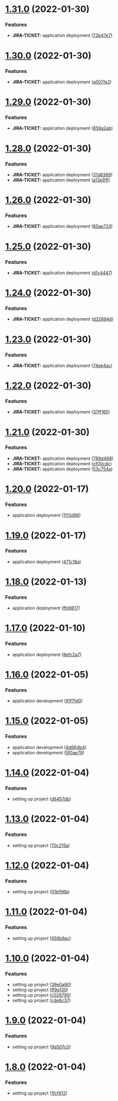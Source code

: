 # [1.31.0](https://github.com/rbelmega/crypto-trade/compare/v1.30.0...v1.31.0) (2022-01-30)


### Features

* **JIRA-TICKET:** application deployment ([72b47e7](https://github.com/rbelmega/crypto-trade/commit/72b47e7ace758a694aad977ec141c696fa12fc0f))

# [1.30.0](https://github.com/rbelmega/crypto-trade/compare/v1.29.0...v1.30.0) (2022-01-30)


### Features

* **JIRA-TICKET:** application deployment ([a007fe2](https://github.com/rbelmega/crypto-trade/commit/a007fe215a5db510b52b21b56f86b923dee675c6))

# [1.29.0](https://github.com/rbelmega/crypto-trade/compare/v1.28.0...v1.29.0) (2022-01-30)


### Features

* **JIRA-TICKET:** application deployment ([859a2ab](https://github.com/rbelmega/crypto-trade/commit/859a2abac03bf2696510c9369925dc50082f6b0c))

# [1.28.0](https://github.com/rbelmega/crypto-trade/compare/v1.27.0...v1.28.0) (2022-01-30)


### Features

* **JIRA-TICKET:** application deployment ([31d8369](https://github.com/rbelmega/crypto-trade/commit/31d8369a01ec6ebc5ef11fe6cc1f2de201eb3439))
* **JIRA-TICKET:** application deployment ([a13e91f](https://github.com/rbelmega/crypto-trade/commit/a13e91f14c0f01b39f1848707cdf48d7f8f0e990))

# [1.26.0](https://github.com/rbelmega/crypto-trade/compare/v1.25.0...v1.26.0) (2022-01-30)


### Features

* **JIRA-TICKET:** application deployment ([65ae733](https://github.com/rbelmega/crypto-trade/commit/65ae73333de5d26e11b400a2c6b445676e0ac2ca))

# [1.25.0](https://github.com/rbelmega/crypto-trade/compare/v1.24.0...v1.25.0) (2022-01-30)


### Features

* **JIRA-TICKET:** application deployment ([d1c4447](https://github.com/rbelmega/crypto-trade/commit/d1c44473294014e4709b598206c39eadd74a9624))

# [1.24.0](https://github.com/rbelmega/crypto-trade/compare/v1.23.0...v1.24.0) (2022-01-30)


### Features

* **JIRA-TICKET:** application deployment ([d32694d](https://github.com/rbelmega/crypto-trade/commit/d32694d87729cd4e93a4e8e2ddc237927dece4a7))

# [1.23.0](https://github.com/rbelmega/crypto-trade/compare/v1.22.0...v1.23.0) (2022-01-30)


### Features

* **JIRA-TICKET:** application deployment ([74ee4ac](https://github.com/rbelmega/crypto-trade/commit/74ee4acb2f0c8f5eb37833e140a79094f9ae325f))

# [1.22.0](https://github.com/rbelmega/crypto-trade/compare/v1.21.0...v1.22.0) (2022-01-30)


### Features

* **JIRA-TICKET:** application deployment ([37ff165](https://github.com/rbelmega/crypto-trade/commit/37ff1653f6a1995b9eaab07df94678d9b3d93c8b))

# [1.21.0](https://github.com/rbelmega/crypto-trade/compare/v1.20.0...v1.21.0) (2022-01-30)


### Features

* **JIRA-TICKET:** application deployment ([789d468](https://github.com/rbelmega/crypto-trade/commit/789d468a834ae9936071822166be7d451d544efb))
* **JIRA-TICKET:** application deployment ([cf00cdc](https://github.com/rbelmega/crypto-trade/commit/cf00cdcb355d657cb014b8ec73df08f1a5e373f9))
* **JIRA-TICKET:** application deployment ([53c754a](https://github.com/rbelmega/crypto-trade/commit/53c754a59397acb7925708ca900699cdfd48d21a))

# [1.20.0](https://github.com/rbelmega/crypto-trade/compare/v1.19.0...v1.20.0) (2022-01-17)


### Features

* application deployment ([1113d96](https://github.com/rbelmega/crypto-trade/commit/1113d96e5aa1a577a8566dbd2640f2f2652c86f6))

# [1.19.0](https://github.com/rbelmega/crypto-trade/compare/v1.18.0...v1.19.0) (2022-01-17)


### Features

* application deployment ([471c18a](https://github.com/rbelmega/crypto-trade/commit/471c18ab3d1e7397e7bf0a9f19e8f1afba08f5fa))

# [1.18.0](https://github.com/rbelmega/crypto-trade/compare/v1.17.0...v1.18.0) (2022-01-13)


### Features

* application deployment ([ffd9617](https://github.com/rbelmega/crypto-trade/commit/ffd96175076b422520619362bf239b7be6098864))

# [1.17.0](https://github.com/rbelmega/crypto-trade/compare/v1.16.0...v1.17.0) (2022-01-10)


### Features

* application deployment ([8efc2a7](https://github.com/rbelmega/crypto-trade/commit/8efc2a7b2d22b6ebb679dd60fa650b93545f3615))

# [1.16.0](https://github.com/rbelmega/crypto-trade/compare/v1.15.0...v1.16.0) (2022-01-05)


### Features

* application development ([91f7fd0](https://github.com/rbelmega/crypto-trade/commit/91f7fd0bf4f30c88d8db2def7bb386ed905afafa))

# [1.15.0](https://github.com/rbelmega/crypto-trade/compare/v1.14.0...v1.15.0) (2022-01-05)


### Features

* application development ([4d664b4](https://github.com/rbelmega/crypto-trade/commit/4d664b4514f0511b792f8da65d2b73edf484becd))
* application development ([5f0ae79](https://github.com/rbelmega/crypto-trade/commit/5f0ae792a313ad51aa7f6a2e7c519e6544ec770e))

# [1.14.0](https://github.com/rbelmega/crypto-trade/compare/v1.13.0...v1.14.0) (2022-01-04)


### Features

* setting up project ([d6457db](https://github.com/rbelmega/crypto-trade/commit/d6457db708a7cc20c8ee1275c8e234c278e23ad6))

# [1.13.0](https://github.com/rbelmega/crypto-trade/compare/v1.12.0...v1.13.0) (2022-01-04)


### Features

* setting up project ([70c215a](https://github.com/rbelmega/crypto-trade/commit/70c215a0170fa13f16ab0ddf19760edee6958c7e))

# [1.12.0](https://github.com/rbelmega/crypto-trade/compare/v1.11.0...v1.12.0) (2022-01-04)


### Features

* setting up project ([01bf96b](https://github.com/rbelmega/crypto-trade/commit/01bf96be4b9f1beee4b25d5f6cc4303208420a1d))

# [1.11.0](https://github.com/rbelmega/crypto-trade/compare/v1.10.0...v1.11.0) (2022-01-04)


### Features

* setting up project ([956b9ac](https://github.com/rbelmega/crypto-trade/commit/956b9acf96ab5011bf37250dfcb840bcc5801207))

# [1.10.0](https://github.com/rbelmega/crypto-trade/compare/v1.9.0...v1.10.0) (2022-01-04)


### Features

* setting up project ([39e0a90](https://github.com/rbelmega/crypto-trade/commit/39e0a9000c30088b557b80e73ae4bdfe0de38827))
* setting up project ([ff9e130](https://github.com/rbelmega/crypto-trade/commit/ff9e130f47a1379b73414825711b7926bfd28369))
* setting up project ([c028785](https://github.com/rbelmega/crypto-trade/commit/c028785b98f9a6b9a0051ac7643e2c9733598ca9))
* setting up project ([cde6c37](https://github.com/rbelmega/crypto-trade/commit/cde6c37ada4cb850f7a948883957a6b856b8c32b))

# [1.9.0](https://github.com/rbelmega/crypto-trade/compare/v1.8.0...v1.9.0) (2022-01-04)


### Features

* setting up project ([9d507c0](https://github.com/rbelmega/crypto-trade/commit/9d507c05d85b4ae5ccefa38eedb2deeaf5273302))

# [1.8.0](https://github.com/rbelmega/crypto-trade/compare/v1.7.0...v1.8.0) (2022-01-04)


### Features

* setting up project ([1fcf912](https://github.com/rbelmega/crypto-trade/commit/1fcf912d98dc6a04b99b99725e3be91239d15cb1))

